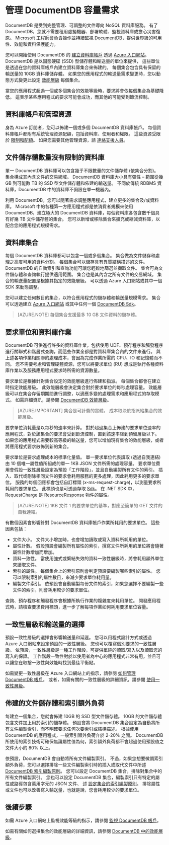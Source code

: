 <properties 
    pageTitle="管理 DocumentDB 容量 | Microsoft Azure" 
    description="了解如何調整 DocumentDB，以符合應用程式的容量需求。" 
    services="documentdb" 
    authors="mimig1" 
    manager="jhubbard" 
    editor="cgronlun" 
    documentationCenter=""/>

<tags 
    ms.service="documentdb" 
    ms.workload="data-services" 
    ms.tgt_pltfrm="na" 
    ms.devlang="na" 
    ms.topic="article" 
    ms.date="10/28/2015" 
    ms.author="mimig"/>

# 管理 DocumentDB 容量需求
DocumentDB 是受到完整管理、可調整的文件導向 NoSQL 資料庫服務。  有了 DocumentDB，您就不需要租用虛擬機器、部署軟體、監視資料庫或擔心災害復原。 Microsoft 工程師會負責操作並持續監視 DocumentDB，提供世界級的可用性、效能和資料保護能力。  

您可以開始使用 DocumentDB 的 [建立資料庫帳戶](documentdb-create-account.md) 透過 [Azure 入口網站](https://portal.azure.com/)。 DocumentDB 是以固態硬碟 (SSD) 型儲存體和輸送量的單位來提供， 這些單位是透過在您的資料庫帳戶內建立資料庫集合來佈建的。 每個集合包含具有保留的輸送量的 10GB 資料庫儲存體。 如果您的應用程式的輸送量需求變更時，您以動態方式變更此設定 [效能層級](documentdb-performance-levels.md) 每個集合。  

當您的應用程式超過一個或多個集合的效能等級時，要求將會依每個集合為基礎降低。 這表示某些應用程式的要求可能會成功，而其他的可能受到節流控制。

## 資料庫帳戶和管理資源
身為 Azure 訂閱者，您可以佈建一個或多個 DocumentDB 資料庫帳戶。 每個資料庫帳戶都附有系統管理資源配額，包括資料庫、使用者和權限。 這些資源受限於 [限制和配額](documentdb-limits.md)。 如果您需要其他管理資源，請 [連絡支援人員](documentdb-increase-limits.md)。   

## 文件儲存體數量沒有限制的資料庫
單一 DocumentDB 資料庫可以包含幾乎不限數量的文件儲存體 (依集合分割)。 集合構成其內含文件的交易網域。 DocumentDB 資料庫大小具有彈性 – 範圍從幾 GB 到可能數 TB 的 SSD 型文件儲存體和佈建的輸送量。 不同於傳統 RDBMS 資料庫，DocumentDB 中的資料庫不侷限在單一機器內。   

利用 DocumentDB，您可以隨著需求調整應用程式，建立更多的集合及/或資料庫。 Microsoft 中的各種第一方應用程式都是依消費者規模來使用 DocumentDB，建立極大的 DocumentDB 資料庫，每個資料庫各包含數千個具有好幾 TB 文件儲存體的集合。 您可以新增或移除集合來擴充或縮減資料庫，以配合您的應用程式規模需求。 

## 資料庫集合
每個 DocumentDB 資料庫都可以包含一個或多個集合。 集合做為文件儲存和處理之高度可用的資料分割。 每個集合可以儲存具有異質結構描述的文件。 DocumentDB 的自動索引和查詢功能可讓您輕鬆地篩選並擷取文件。 集合可為文件儲存體和查詢執行提供適用範圍。 集合也是其內含之所有文件的交易網域。 集合的輸送量配置是根據其指定的效能層級。  可以透過 Azure 入口網站或其中一個 SDK 來動態調整。 

您可以建立任何數目的集合，以符合應用程式的儲存體和輸送量規模需求。 集合可以透過建立 [Azure 入口網站](https://portal.azure.com/) 或其中任何一個 [DocumentDB Sdk](https://msdn.microsoft.com/library/azure/dn781482.aspx)。   

>[AZURE.NOTE] 每個集合支援最多 10 GB 文件資料的儲存體。 
 
## 要求單位和資料庫作業
DocumentDB 可供進行許多的資料庫作業，包括使用 UDF、預存程序和觸發程序進行關聯式和階層式查詢，而這些作業全都是對資料庫集合內的文件來進行。 與上述各項作業相關聯的處理成本，會因為完成作業所需的 CPU、IO 和記憶體而不同。 您不需要考慮和管理硬體資源，您可以將要求單位 (RU) 想成是執行各種資料庫作業以及服務應用程式要求時所需的資源數量。

要求單位是根據針對集合設定的效能層級進行佈建和指派。 每個集合都會在建立時指定效能層級。 此效能層級會決定集合對於要求單位的每秒處理容量。 效能層級可以在集合存留期期間進行調整，以適應多變的處理需求和應用程式的存取模式。 如需詳細資訊，請參閱 [DocumentDB 效能層級](documentdb-performance-levels.md)。 

>[AZURE.IMPORTANT] 集合是可計費的實體。 成本取決於指派給集合的效能層級。 

要求單位消耗量是以每秒的速率來計算。 對於超過集合上佈建的要求單位速率的應用程式，對於該集合的要求會受到節流控制，直到該速率降到預留層級以下。 如果您的應用程式需要較高等級的輸送量，您可以增加現有集合的效能層級，或者將應用程式要求散佈到新的集合。

要求單位是要求處理成本的標準化量值。 單一要求單位代表讀取 (透過自我連結) 由 10 個唯一屬性值所組成的單一 1KB JSON 文件所需的處理容量。 要求單位費用會假設一致性層級設定為預設「工作階段」，並且自動編製所有文件的索引。 插入、取代或刪除相同文件的要求會耗用服務的更多處理，因此耗用更多的要求單位。 服務的每個回應都會包括自訂標頭 (x-ms-request-charge)，以測量要求所耗用的要求單位。 此標頭也是可透過存取 [Sdk](https://msdn.microsoft.com/library/azure/dn781482.aspx)。 在 .NET SDK 中，RequestCharge 是 ResourceResponse 物件的屬性。

>[AZURE.NOTE] 1KB 文件 1 的要求單位的基準，對應至簡單的 GET 文件的自我連結。 

有數個因素會影響針對 DocumentDB 資料庫帳戶作業所耗用的要求單位。 這些因素包括：

- 文件大小。 文件大小增加時，也會增加讀取或寫入資料所耗用的單位。
- 屬性計數。 假設預設會編製所有屬性的索引，撰寫文件所耗用的單位將會隨著屬性計數增加而增加。
- 資料一致性。 當使用強式或繫結失效的資料一致性層級時，將會耗用額外單位來讀取文件。
- 索引的屬性。 每個集合上的索引原則會判定預設要編製哪些索引的屬性。 您可以限制索引的屬性數目，來減少要求單位耗用量。 
- 編製文件索引。 依預設會自動編製每份文件的索引，如果您選擇不要編製一些文件的索引，則會耗用較少的要求單位。

查詢、預存程序和觸發程序會根據所執行作業的複雜度來耗用單位。 開發應用程式時，請檢查要求費用標頭，進一步了解每項作業如何耗用要求單位容量。  

## 一致性層級和輸送量的選擇
預設一致性層級的選擇會影響輸送量和延遲。 您可以用程式設計方式或透過 Azure 入口網站來設定預設的一致性層級。 您也可以覆寫個別要求的一致性層級。 依預設，一致性層級是一種工作階段，可提供單純的讀取/寫入以及讀取您的寫入的保證。 工作階段一致性對於以使用者為中心的應用程式非常有用，並且可以讓您在取捨一致性與效能時找到最佳平衡點。    

如需變更一致性層級在 Azure 入口網站上的指示，請參閱 [如何管理 DocumentDB 帳戶](documentdb-manage-account.md#consistency)。 或者，如需有關的一致性層級的詳細資訊，請參閱 [使用一致性層級](documentdb-consistency-levels.md)。

## 佈建的文件儲存體和索引額外負荷
每建立一個集合，您就會佈建 10GB 的 SSD 型文件儲存體。 10GB 的文件儲存體包含文件加上用於索引的儲存體。 預設會將 DocumentDB 集合設定為自動將所有文件編製索引，而不明確要求任何次要索引或結構描述。 根據使用 DocumentDB 的應用程式，一般索引額外負荷介於 2-20% 之間。 DocumentDB 所使用的索引技術可確保無論屬性值為何，索引額外負荷都不會超過使用預設值之文件大小的 80% 以上。 

依預設，DocumentDB 會自動將所有文件編製索引。 不過，如果您想要微調索引額外負荷，您可以選擇排除一些文件編製索引時的插入或取代文件中所述 [DocumentDB 索引編製原則](documentdb-indexing-policies.md)。 您可以設定 DocumentDB 集合，排除對集合中的所有文件編製索引。 您也可以設定 DocumentDB 集合，編製索引只有特定的屬性或路徑包含萬用字元的 JSON 文件、 述 [設定集合的索引編製原則](documentdb-indexing-policies.md#configuring-the-indexing-policy-of-a-collection)。 排除屬性或文件也可以改善寫入輸送量，也就是說，您會耗用較少的要求單位。   
 
## 後續步驟
如需 Azure 入口網站上監視效能等級的指示，請參閱 [監視 DocumentDB 帳戶](documentdb-monitor-accounts.md)。

如需有關如何選擇集合的效能層級的詳細資訊，請參閱 [DocumentDB 中的效能層級](documentdb-performance-levels)。
 

